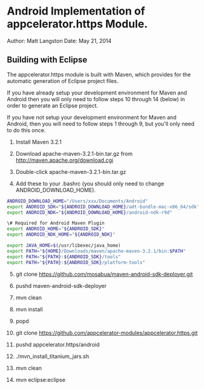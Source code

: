 # Android Implementation of appcelerator.https Module.

Author: Matt Langston
Date: May 21, 2014

## Building with Eclipse

The appcelerator.https module is built with Maven, which provides for
the automatic generation of Eclipse project files.

If you have already setup your development environment for Maven and
Android then you will only need to follow steps 10 through 14 (below)
in order to generate an Eclipse project.

If you have not setup your development environment for Maven and
Android, then you will need to follow steps 1 through 9, but you'll
only need to do this once.


1. Install Maven 3.2.1

2. Download apache-maven-3.2.1-bin.tar.gz from
   http://maven.apache.org/download.cgi

3. Double-click apache-maven-3.2.1-bin.tar.gz

4. Add these to your .bashrc (you should only need to change
   ANDROID_DOWNLOAD_HOME).

```bash
ANDROID_DOWNLOAD_HOME="/Users/xxx/Documents/Android"
export ANDROID_SDK="${ANDROID_DOWNLOAD_HOME}/adt-bundle-mac-x86_64/sdk"
export ANDROID_NDK="${ANDROID_DOWNLOAD_HOME}/android-ndk-r9d"

\# Required for Android Maven Plugin
export ANDROID_HOME="${ANDROID_SDK}"
export ANDROID_NDK_HOME="${ANDROID_NDK}"

export JAVA_HOME=$(/usr/libexec/java_home)
export PATH="${HOME}/Downloads/maven/apache-maven-3.2.1/bin:$PATH"
export PATH="${PATH}:${ANDROID_SDK}/tools"
export PATH="${PATH}:${ANDROID_SDK}/platform-tools"
```

5. git clone https://github.com/mosabua/maven-android-sdk-deployer.git

6. pushd maven-android-sdk-deployer

7. mvn clean

8. mvn install

9. popd

10. git clone https://github.com/appcelerator-modules/appcelerator.https.git

11. pushd appcelerator.https/android

12. ./mvn_install_titanium_jars.sh

13. mvn clean

14. mvn eclipse:eclipse
